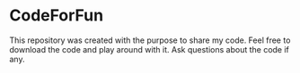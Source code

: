 # CodeForFun

This repository was created with the purpose to share my code. Feel free to download the code and play around with it. Ask questions about the code if any.
